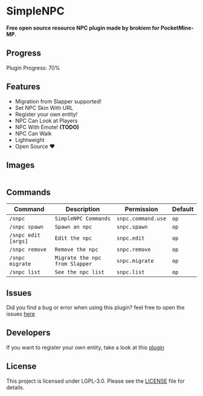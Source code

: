 # SimpleNPC
<b>Free open source resource NPC plugin made by brokiem for PocketMine-MP.</b>

## Progress
Plugin Progress: 70%

## Features
- Migration from Slapper supported!
- Set NPC Skin With URL
- Register your own entity!
- NPC Can Look at Players
- NPC With Emote! <b>(TODO)</b>
- NPC Can Walk
- Lightweight
- Open Source ❤

## Images
<img src="https://github.com/brokiem/SimpleNPC/blob/master/assets/img.png" alt="">

## Commands

| Command | Description | Permission | Default |
| --- | --- | --- | --- |
| ```/snpc``` | ```SimpleNPC Commands``` | ```snpc.command.use``` | ```op``` |
| ```/snpc spawn``` | ```Spawn an npc``` | ```snpc.spawn``` | ```op``` |
| ```/snpc edit [args]``` | ```Edit the npc``` | ```snpc.edit``` | ```op``` |
| ```/snpc remove``` | ```Remove the npc``` | ```snpc.remove``` | ```op``` |
| ```/snpc migrate``` | ```Migrate the npc from Slapper``` | ```snpc.migrate``` | ```op``` |
| ```/snpc list``` | ```See the npc list``` | ```snpc.list``` | ```op``` |

## Issues

Did you find a bug or error when using this plugin? feel free to open the
issues [here](https://github.com/brokiem/SimpleNPC/issues/new)

## Developers

If you want to register your own entity, take a look at this [plugin](https://github.com/brokiem/CustomEntity/)

## License

This project is licensed under LGPL-3.0. Please see the [LICENSE](/LICENSE) file for details.